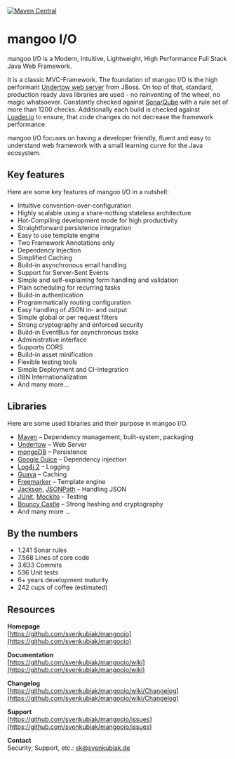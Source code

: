 [![Maven Central](https://maven-badges.herokuapp.com/maven-central/io.mangoo/mangooio/badge.svg?style=flat)](https://mvnrepository.com/artifact/io.mangoo/mangooio)


mangoo I/O
================

mangoo I/O is a Modern, Intuitive, Lightweight, High Performance Full Stack Java Web Framework.

It is a classic MVC-Framework. The foundation of mangoo I/O is the high performant [Undertow web server](http://undertow.io/) from JBoss. On top of that, standard, production ready Java libraries are used - no reinventing of the wheel, no magic whatsoever. Constantly checked against [SonarQube](http://www.sonarqube.org/) with a rule set of more than 1200 checks. Additionally each build is checked against [Loader.io](http://loader.io/) to ensure, that code changes do not decrease the framework performance.

mangoo I/O focuses on having a developer friendly, fluent and easy to understand web framework with a small learning curve for the Java ecosystem.

## Key features

Here are some key features of mangoo I/O in a nutshell:

* Intuitive convention-over-configuration
* Highly scalable using a share-nothing stateless architecture
* Hot-Compiling development mode for high productivity
* Straightforward persistence integration
* Easy to use template engine
* Two Framework Annotations only
* Dependency Injection
* Simplified Caching
* Build-in asynchronous email handling
* Support for Server-Sent Events
* Simple and self-explaining form handling and validation
* Plain scheduling for recurring tasks  
* Build-in authentication
* Programmatically routing configuration
* Easy handling of JSON in- and output
* Simple global or per request filters
* Strong cryptography and enforced security
* Build-in EventBus for asynchronous tasks
* Administrative interface
* Supports CORS
* Build-in asset minification
* Flexible testing tools
* Simple Deployment and CI-Integration
* i18N Internationalization
* And many more...

## Libraries

Here are some used libraries and their purpose in mangoo I/O.

* [Maven](https://maven.apache.org/) – Dependency management, built-system, packaging
* [Undertow](http://undertow.io/) – Web Server
* [mongoDB](https://www.mongodb.com/) – Persistence
* [Google Guice](https://github.com/google/guice) – Dependency injection
* [Log4j 2](http://logging.apache.org/log4j/2.x/) – Logging
* [Guava](https://github.com/google/guava) – Caching
* [Freemarker](http://freemarker.org/) – Template engine
* [Jackson](https://github.com/FasterXML/jackson), [JSONPath](https://github.com/jayway/JsonPath) – Handling JSON
* [JUnit](http://junit.org/junit4/), [Mockito](http://site.mockito.org/) – Testing
* [Bouncy Castle](https://www.bouncycastle.org/) – Strong hashing and cryptography
* And many more …

## By the numbers

* 1.241 Sonar rules
* 7.568 Lines of core code
* 3.633 Commits
* 536 Unit tests
* 6+ years development maturity
* 242 cups of coffee (estimated)

## Resources

**Homepage**   
[https://github.com/svenkubiak/mangooio](https://github.com/svenkubiak/mangooio)

**Documentation**   
[https://github.com/svenkubiak/mangooio/wiki](https://github.com/svenkubiak/mangooio/wiki)  

**Changelog**   
[https://github.com/svenkubiak/mangooio/wiki/Changelog](https://github.com/svenkubiak/mangooio/wiki/Changelog)  

**Support**   
[https://github.com/svenkubiak/mangooio/issues](https://github.com/svenkubiak/mangooio/issues)  

**Contact**  
Security, Support, etc.: sk@svenkubiak.de
